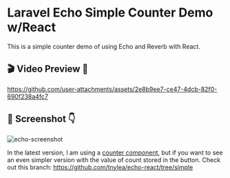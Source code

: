 # Laravel Echo Simple Counter Demo w/React

This is a simple counter demo of using Echo and Reverb with React.

## 🎬 Video Preview 🍿

https://github.com/user-attachments/assets/2e8b9ee7-ce47-4dcb-82f0-690f238a4fc7

## 📸 Screenshot 👇

![echo-screenshot](https://github.com/user-attachments/assets/4981c180-c684-4638-af8c-870194e4b25a)

In the latest version, I am using a [counter component](https://www.reactbits.dev/components/counter), but if you want to see an even simpler version with the value of count stored in the button. Check out this branch: https://github.com/tnylea/echo-react/tree/simple
